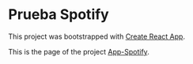 # Prueba Spotify

This project was bootstrapped with [Create React App](https://github.com/facebook/create-react-app).

This is the page of the project [App-Spotify](https://app-spotify-bex.surge.sh/). 

